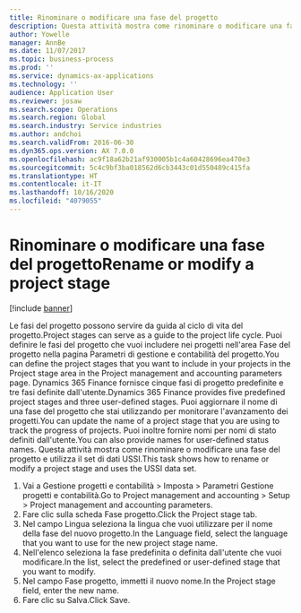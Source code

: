 ```yaml
---
title: Rinominare o modificare una fase del progetto
description: Questa attività mostra come rinominare o modificare una fase del progetto.
author: Yowelle
manager: AnnBe
ms.date: 11/07/2017
ms.topic: business-process
ms.prod: ''
ms.service: dynamics-ax-applications
ms.technology: ''
audience: Application User
ms.reviewer: josaw
ms.search.scope: Operations
ms.search.region: Global
ms.search.industry: Service industries
ms.author: andchoi
ms.search.validFrom: 2016-06-30
ms.dyn365.ops.version: AX 7.0.0
ms.openlocfilehash: ac9f18a62b21af930005b1c4a60428696ea470e3
ms.sourcegitcommit: 5c4c9bf3ba018562d6cb3443c01d550489c415fa
ms.translationtype: HT
ms.contentlocale: it-IT
ms.lasthandoff: 10/16/2020
ms.locfileid: "4079055"
---
```

# <a name="rename-or-modify-a-project-stage"></a><span data-ttu-id="79474-103">Rinominare o modificare una fase del progetto</span><span class="sxs-lookup"><span data-stu-id="79474-103">Rename or modify a project stage</span></span>

[!include [banner](../../includes/banner.md)]

<span data-ttu-id="79474-104">Le fasi del progetto possono servire da guida al ciclo di vita del progetto.</span><span class="sxs-lookup"><span data-stu-id="79474-104">Project stages can serve as a guide to the project life cycle.</span></span> <span data-ttu-id="79474-105">Puoi definire le fasi del progetto che vuoi includere nei progetti nell'area Fase del progetto nella pagina Parametri di gestione e contabilità del progetto.</span><span class="sxs-lookup"><span data-stu-id="79474-105">You can define the project stages that you want to include in your projects in the Project stage area in the Project management and accounting parameters page.</span></span> <span data-ttu-id="79474-106">Dynamics 365 Finance fornisce cinque fasi di progetto predefinite e tre fasi definite dall'utente.</span><span class="sxs-lookup"><span data-stu-id="79474-106">Dynamics 365 Finance provides five predefined project stages and three user-defined stages.</span></span> <span data-ttu-id="79474-107">Puoi aggiornare il nome di una fase del progetto che stai utilizzando per monitorare l'avanzamento dei progetti.</span><span class="sxs-lookup"><span data-stu-id="79474-107">You can update the name of a project stage that you are using to track the progress of projects.</span></span> <span data-ttu-id="79474-108">Puoi inoltre fornire nomi per nomi di stato definiti dall'utente.</span><span class="sxs-lookup"><span data-stu-id="79474-108">You can also provide names for user-defined status names.</span></span> <span data-ttu-id="79474-109">Questa attività mostra come rinominare o modificare una fase del progetto e utilizza il set di dati USSI.</span><span class="sxs-lookup"><span data-stu-id="79474-109">This task shows how to rename or modify a project stage and uses the USSI data set.</span></span>

1. <span data-ttu-id="79474-110">Vai a Gestione progetti e contabilità > Imposta > Parametri Gestione progetti e contabilità.</span><span class="sxs-lookup"><span data-stu-id="79474-110">Go to Project management and accounting > Setup > Project management and accounting parameters.</span></span>
2. <span data-ttu-id="79474-111">Fare clic sulla scheda Fase progetto.</span><span class="sxs-lookup"><span data-stu-id="79474-111">Click the Project stage tab.</span></span>
3. <span data-ttu-id="79474-112">Nel campo Lingua seleziona la lingua che vuoi utilizzare per il nome della fase del nuovo progetto.</span><span class="sxs-lookup"><span data-stu-id="79474-112">In the Language field, select the language that you want to use for the new project stage name.</span></span>
4. <span data-ttu-id="79474-113">Nell'elenco seleziona la fase predefinita o definita dall'utente che vuoi modificare.</span><span class="sxs-lookup"><span data-stu-id="79474-113">In the list, select the predefined or user-defined stage that you want to modify.</span></span> 
5. <span data-ttu-id="79474-114">Nel campo Fase progetto, immetti il nuovo nome.</span><span class="sxs-lookup"><span data-stu-id="79474-114">In the Project stage field, enter the new name.</span></span>
6. <span data-ttu-id="79474-115">Fare clic su Salva.</span><span class="sxs-lookup"><span data-stu-id="79474-115">Click Save.</span></span>
